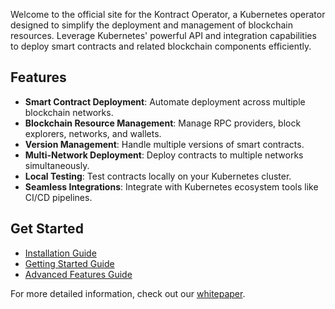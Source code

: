 Welcome to the official site for the Kontract Operator, a Kubernetes operator designed to simplify the deployment and management of blockchain resources. Leverage Kubernetes' powerful API and integration capabilities to deploy smart contracts and related blockchain components efficiently.

## Features

- **Smart Contract Deployment**: Automate deployment across multiple blockchain networks.
- **Blockchain Resource Management**: Manage RPC providers, block explorers, networks, and wallets.
- **Version Management**: Handle multiple versions of smart contracts.
- **Multi-Network Deployment**: Deploy contracts to multiple networks simultaneously.
- **Local Testing**: Test contracts locally on your Kubernetes cluster.
- **Seamless Integrations**: Integrate with Kubernetes ecosystem tools like CI/CD pipelines.

## Get Started

- [Installation Guide](installation.md)
- [Getting Started Guide](getting-started.md)
- [Advanced Features Guide](advanced-features.md)

For more detailed information, check out our [whitepaper](whitepaper.md).
